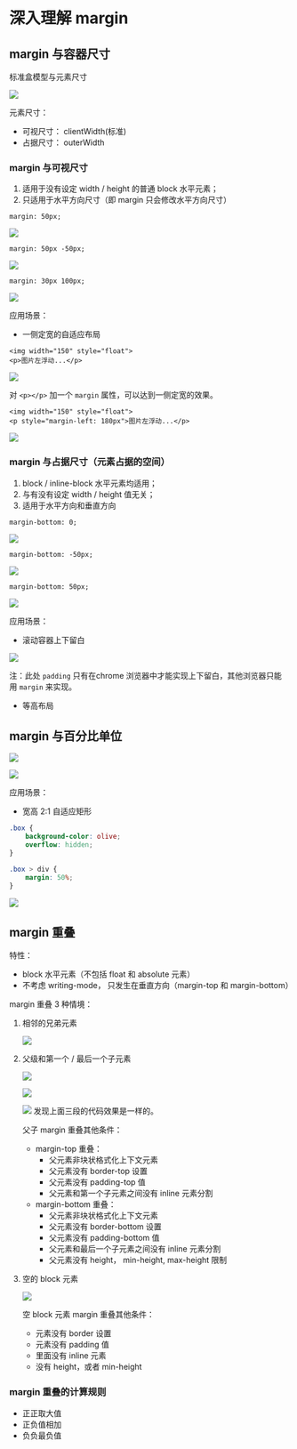 # 深入理解 margin

## margin 与容器尺寸

标准盒模型与元素尺寸

![](./res/css-box.png)

元素尺寸：

- 可视尺寸： clientWidth(标准)
- 占据尺寸： outerWidth

### margin 与可视尺寸

1. 适用于没有设定 width / height 的普通 block 水平元素；
2. 只适用于水平方向尺寸（即 margin 只会修改水平方向尺寸）

`margin: 50px;`

![](./res/margin-50px.png)

`margin: 50px -50px;`

![](./res/margin-hor-minus50px.png)

`margin: 30px 100px;`

![](./res/margin-ver-30px.png)

应用场景：

- 一侧定宽的自适应布局

```
<img width="150" style="float">
<p>图片左浮动...</p>
```

![](./res/margin-left1.png)

对 `<p></p>` 加一个 `margin` 属性，可以达到一侧定宽的效果。

```
<img width="150" style="float">
<p style="margin-left: 180px">图片左浮动...</p>
```

![](./res/margin-left2.png)

### margin 与占据尺寸（元素占据的空间）

1. block / inline-block 水平元素均适用；
2. 与有没有设定 width / height 值无关；
3. 适用于水平方向和垂直方向

`margin-bottom: 0;`

![](./res/margin-bottom1.png)

`margin-bottom: -50px;`

![](./res/margin-bottom2.png)

`margin-bottom: 50px;`

![](./res/margin-bottom3.png)

应用场景：

- 滚动容器上下留白

![](./res/scroll.png)

注：此处 `padding` 只有在chrome 浏览器中才能实现上下留白，其他浏览器只能用 `margin` 来实现。

- 等高布局


## margin 与百分比单位

![](./res/percent1.png)

![](./res/percent2.png)

应用场景：

- 宽高 2:1 自适应矩形

```css
.box {
    background-color: olive;
    overflow: hidden;
}

.box > div {
    margin: 50%;
}
```

![](./res/percent3.png)

## margin 重叠

特性：

- block 水平元素（不包括 float 和 absolute 元素）
-  不考虑 writing-mode， 只发生在垂直方向（margin-top 和 margin-bottom）

margin 重叠 3 种情境：

1. 相邻的兄弟元素

    ![](./res/overlap1.png)

2. 父级和第一个 / 最后一个子元素

    ![](./res/overlap2-1.png)

    ![](./res/overlap2-2.png)

    ![](./res/overlap2-3.png)
    发现上面三段的代码效果是一样的。

    父子 margin 重叠其他条件：

    - margin-top 重叠：
        - 父元素非块状格式化上下文元素
        - 父元素没有 border-top 设置
        - 父元素没有 padding-top 值
        - 父元素和第一个子元素之间没有 inline 元素分割
    - margin-bottom 重叠：
        - 父元素非块状格式化上下文元素
        - 父元素没有 border-bottom 设置
        - 父元素没有 padding-bottom 值
        - 父元素和最后一个子元素之间没有 inline 元素分割
        - 父元素没有 height， min-height, max-height 限制

3. 空的 block 元素

    ![](./res/overlap3.png)

    空 block 元素 margin 重叠其他条件：

    - 元素没有 border 设置
    - 元素没有 padding 值
    - 里面没有 inline 元素
    - 没有 height，或者 min-height

### margin 重叠的计算规则

- 正正取大值
- 正负值相加
- 负负最负值
